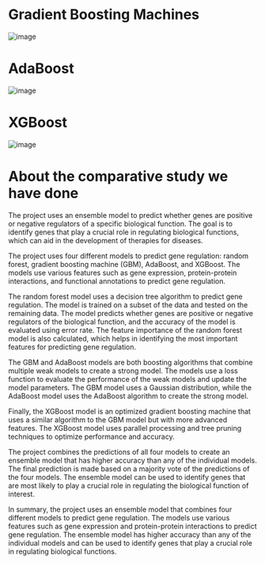 # Gradient Boosting Machines
![image](https://user-images.githubusercontent.com/47351536/229376950-e11ffa83-9241-48e4-bab2-add04f8fffc3.png)


# AdaBoost
![image](https://user-images.githubusercontent.com/47351536/229377071-3483316a-7f37-4c4e-a8d9-fcdf89b71249.png)

# XGBoost
![image](https://user-images.githubusercontent.com/47351536/229377151-4bb11bf3-e904-4ff7-aca8-efd680cf4f06.png)

# About the comparative study we have done
The project uses an ensemble model to predict whether genes are positive or negative regulators of a specific biological function. The goal is to identify genes that play a crucial role in regulating biological functions, which can aid in the development of therapies for diseases.

The project uses four different models to predict gene regulation: random forest, gradient boosting machine (GBM), AdaBoost, and XGBoost. The models use various features such as gene expression, protein-protein interactions, and functional annotations to predict gene regulation.

The random forest model uses a decision tree algorithm to predict gene regulation. The model is trained on a subset of the data and tested on the remaining data. The model predicts whether genes are positive or negative regulators of the biological function, and the accuracy of the model is evaluated using error rate. The feature importance of the random forest model is also calculated, which helps in identifying the most important features for predicting gene regulation.

The GBM and AdaBoost models are both boosting algorithms that combine multiple weak models to create a strong model. The models use a loss function to evaluate the performance of the weak models and update the model parameters. The GBM model uses a Gaussian distribution, while the AdaBoost model uses the AdaBoost algorithm to create the strong model.

Finally, the XGBoost model is an optimized gradient boosting machine that uses a similar algorithm to the GBM model but with more advanced features. The XGBoost model uses parallel processing and tree pruning techniques to optimize performance and accuracy.

The project combines the predictions of all four models to create an ensemble model that has higher accuracy than any of the individual models. The final prediction is made based on a majority vote of the predictions of the four models. The ensemble model can be used to identify genes that are most likely to play a crucial role in regulating the biological function of interest.

In summary, the project uses an ensemble model that combines four different models to predict gene regulation. The models use various features such as gene expression and protein-protein interactions to predict gene regulation. The ensemble model has higher accuracy than any of the individual models and can be used to identify genes that play a crucial role in regulating biological functions.
